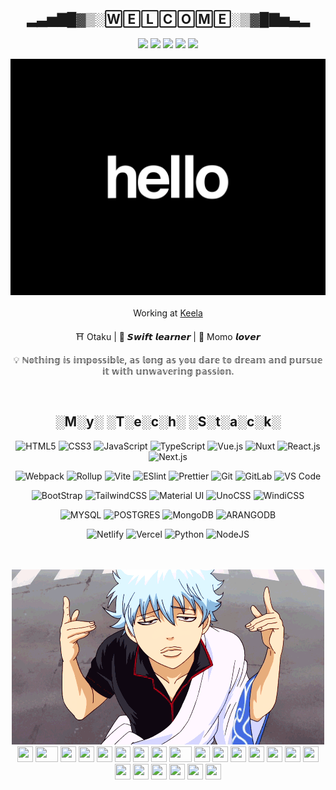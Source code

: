 <div style="text-align: center;">

## ▂▃▅▇█▓▒░🅆🄴🄻🄲🄾🄼🄴░▒▓█▇▅▃▂

[![](https://img.shields.io/badge/-@pushpa1105-%231DA1F2?style=flat-square&logo=twitter&logoColor=ffffff)](https://twitter.com/buffe_don)
[![](https://img.shields.io/badge/-@pushpa1105-%23181717?style=flat-square&logo=github)](https://github.com/pushpa1105)
[![](https://img.shields.io/badge/-@pushpa1105-%23ffffff?style=flat-square&logo=gmail)](mailto:me.buffedon@gmail.com)
[![](https://img.shields.io/badge/-@pushpa1105-%23000000?style=flat-square&logo=telegram)](https://t.me/buffmomo1105)
[![](https://img.shields.io/website?color=0ab9e6&style=flat-square&up_message=buffe.me&url=https%3A%2F%2Fxlbd.me)](https://buffe.netlify.app/)

<img src="./public/halo.gif">

<br>
<br>
Working at <a href="https://www.keela.co/" class="markdown-magic-link markdown-magic-link-link" target="_blank" rel="noopener">Keela</a>

<br>

⛩️ Otaku | 🚀 𝙎𝙬𝙞𝙛𝙩 𝙡𝙚𝙖𝙧𝙣𝙚𝙧 | 🍜 Momo 𝙡𝙤𝙫𝙚𝙧

💡 ℕ𝕠𝕥𝕙𝕚𝕟𝕘 𝕚𝕤 𝕚𝕞𝕡𝕠𝕤𝕤𝕚𝕓𝕝𝕖, 𝕒𝕤 𝕝𝕠𝕟𝕘 𝕒𝕤 𝕪𝕠𝕦 𝕕𝕒𝕣𝕖 𝕥𝕠 𝕕𝕣𝕖𝕒𝕞 𝕒𝕟𝕕 𝕡𝕦𝕣𝕤𝕦𝕖 𝕚𝕥 𝕨𝕚𝕥𝕙 𝕦𝕟𝕨𝕒𝕧𝕖𝕣𝕚𝕟𝕘 𝕡𝕒𝕤𝕤𝕚𝕠𝕟.


<br>

## ░M░y░ ░T░e░c░h░ ░S░t░a░c░k░

![HTML5](https://img.shields.io/badge/-HTML5-%23E44D27?style=flat-square&logo=html5&logoColor=ffffff)
![CSS3](https://img.shields.io/badge/-CSS3-%231572B6?style=flat-square&logo=css3)
![JavaScript](https://img.shields.io/badge/-JavaScript-%23F7DF1C?style=flat-square&logo=javascript&logoColor=000000&labelColor=%23F7DF1C&color=%23FFCE5A)
![TypeScript](https://img.shields.io/badge/-TypeScript-007ACC?style=flat-square&logo=typescript&logoColor=white)
![Vue.js](https://img.shields.io/badge/-Vue.js-%232c3e50?style=flat-square&logo=vuedotjs)
![Nuxt](https://img.shields.io/badge/-Nuxt.js-%23282C34?style=flat-square&logo=nuxtdotjs)
![React.js](https://img.shields.io/badge/-React.js-%23282C34?style=flat-square&logo=react)
![Next.js](https://img.shields.io/badge/-Next.js-%23000000?style=flat-square&logo=nextdotjs)

![Webpack](https://img.shields.io/badge/-Webpack-%232C3A42?style=flat-square&logo=webpack)
![Rollup](https://img.shields.io/badge/-Rollup-%23EC4A3F?style=flat-square&logo=rollupdotjs&logoColor=ffffff)
![Vite](https://img.shields.io/badge/-Vite-%23646CFF?style=flat-square&logo=vite&logoColor=ffffff)
![ESlint](https://img.shields.io/badge/-ESLint-%234B32C3?style=flat-square&logo=eslint)
![Prettier](https://img.shields.io/badge/-Prettier-%23F7B93E?style=flat-square&logo=prettier&logoColor=ffffff)
![Git](https://img.shields.io/badge/-Git-%23F05032?style=flat-square&logo=git&logoColor=%23ffffff)
![GitLab](https://img.shields.io/badge/-GitLab-FCA121?style=flat-square&logo=gitlab)
![VS Code](https://img.shields.io/badge/-VSCode-%23007ACC?style=flat-square&logo=visual-studio-code)

![BootStrap](https://img.shields.io/badge/Bootstrap-563D7C?style=flat-square&logo=bootstrap&logoColor=white)
![TailwindCSS](https://img.shields.io/badge/-TailwindCSS-%231a202c?style=flat-square&logo=tailwind-css)
![Material UI](https://img.shields.io/badge/Material--UI-0081CB?style=flat-square&logo=material-ui&logoColor=white)
![UnoCSS](https://img.shields.io/badge/-UnoCSS-%23333333?style=flat-square&logo=unocss)
![WindiCSS](https://img.shields.io/badge/-WindiCSS-%23000000?style=flat-square&logo=tailwind-css&&logoColor=48B0F1)

![MYSQL](https://img.shields.io/badge/MySQL-00000F?style=flat-square&logo=mysql&logoColor=white)
![POSTGRES](https://img.shields.io/badge/PostgreSQL-316192?style=flat-square&logo=postgresql&logoColor=white)
![MongoDB](https://img.shields.io/badge/MongoDB-4EA94B?style=flat-square&logo=mongodb&logoColor=white)
![ARANGODB](https://img.shields.io/badge/ArangoDB-DDE072?style=flat-square&logo=ArangoDB&logoColor=whitee)

![Netlify](https://img.shields.io/badge/-Netlify-%2300C7B7?style=flat-square&logo=netlify&logoColor=ffffff)
![Vercel](https://img.shields.io/badge/-Vercel-%23ffffff?style=flat-square&logo=vercel&logoColor=000000)
![Python](https://img.shields.io/badge/Python-3776AB?style=flat-square&logo=python&logoColor=white)
![NodeJS](https://img.shields.io/badge/Node.js-43853D?style=flat-square&logo=node.js&logoColor=white)

<br>
<br>
<img src="./public/gin.gif">

<div align="">
    <img src="https://cultofthepartyparrot.com/flags/hd/iranparrot.gif" width="25" height="25"/>
    <img src="https://cultofthepartyparrot.com/parrots/asyncparrot.gif" width="36" height="25"/>
    <img src="https://cultofthepartyparrot.com/parrots/hd/60fpsparrot.gif" width="25" height="25"/>
    <img src="https://cultofthepartyparrot.com/parrots/hd/jumpingparrot.gif" width="25" height="25"/>
    <img src="https://cultofthepartyparrot.com/parrots/hd/opensourceparrot.gif" width="25" height="25"/>
    <img src="https://cultofthepartyparrot.com/parrots/hd/dealwithitnowparrot.gif" width="25" height="25"/>
    <img src="https://cultofthepartyparrot.com/parrots/hd/hypnoparrotlight.gif" width="25" height="25"/>
    <img src="https://cultofthepartyparrot.com/parrots/databaseparrot.gif" width="25" height="25"/>
    <img src="https://cultofthepartyparrot.com/parrots/fixparrot.gif" width="36" height="25"/>
    <img src="https://cultofthepartyparrot.com/parrots/hd/laptop_parrot.gif" width="25" height="25"/>
    <img src="https://cultofthepartyparrot.com/parrots/hd/spinningparrot.gif" width="25" height="25"/>
    <img src="https://cultofthepartyparrot.com/parrots/hd/levitationparrot.gif" width="25" height="25"/>
    <img src="https://cultofthepartyparrot.com/parrots/hd/meldparrot.gif" width="25" height="25"/>
    <img src="https://cultofthepartyparrot.com/parrots/slomoparrot.gif" width="25" height="25"/>
    <img src="https://cultofthepartyparrot.com/parrots/hd/moonwalkingparrot.gif" width="25" height="25"/>
    <img src="https://cultofthepartyparrot.com/parrots/hd/stableparrot.gif" width="25" height="25"/>
    <img src="https://cultofthepartyparrot.com/parrots/hd/scienceparrot.gif" width="25" height="25"/>
    <img src="https://cultofthepartyparrot.com/parrots/hd/pirateparrot.gif" width="25" height="25"/>
    <img src="https://cultofthepartyparrot.com/parrots/hd/footballparrot.gif" width="25" height="25"/>
    <img src="https://cultofthepartyparrot.com/parrots/hd/illuminatiparrot.gif" width="25" height="25"/>
    <img src="https://cultofthepartyparrot.com/parrots/hd/hypnoparrotdark.gif" width="25" height="25"/>
    <img src="https://cultofthepartyparrot.com/parrots/hd/mustacheparrot.gif" width="25" height="25"/>
</div>

</div>
